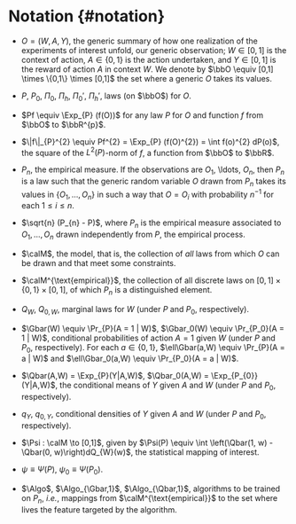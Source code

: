 
# Notation {#notation}

- $O = (W,A,Y)$, the generic summary of how one realization of the experiments
of interest unfold,  our generic observation; $W \in [0,1]$  is the context of
action, $A  \in \{0,1\}$  is the  action undertaken, and  $Y\in [0,1]$  is the
reward of action  $A$ in context $W$.  We denote by $\bbO  \equiv [0,1] \times
\{0,1\} \times [0,1]$ the set where a generic $O$ takes its values.

- $P$, $P_{0}$, $\Pi_{0}$, $\Pi_{h}$, $\Pi_{0}'$, $\Pi_{h}'$, laws (on $\bbO$)
  for $O$.

- $Pf \equiv  \Exp_{P} (f(O))$ for any  law $P$ for $O$ and  function $f$ from
$\bbO$ to $\bbR^{p}$.

- $\|f\|_{P}^{2} \equiv  Pf^{2} = \Exp_{P} (f(O)^{2}) =  \int f(o)^{2} dP(o)$,
the square of the $L^{2}(P)$-norm of $f$, a function from $\bbO$ to $\bbR$.

- $P_{n}$, the empirical measure. If the observations are $O_{1}$, \ldots,
$O_{n}$, then $P_{n}$ is a law such that the generic random variable $O$ drawn
from $P_{n}$ takes its values in $\{O_{1}, \ldots, O_{n}\}$ in such a way that
$O = O_{i}$ with probability $n^{-1}$ for each $1 \leq i \leq n$.

- $\sqrt{n} (P_{n} - P)$, where $P_{n}$ is the empirical measure associated to
$O_{1}, \ldots, O_{n}$ drawn independently from $P$, the empirical process.

- $\calM$, the model, that is, the collection of *all* laws from which $O$
can be drawn and that meet some constraints.

- $\calM^{\text{empirical}}$,  the collection of  all discrete laws  on $[0,1]
  \times \{0,1\} \times [0,1]$, of which $P_{n}$ is a distinguished element.

- $Q_{W}$, $Q_{0,W}$, marginal laws for $W$ (under $P$ and $P_{0}$,
respectively).
  
- $\Gbar(W) \equiv \Pr_{P}(A  = 1 | W)$, $\Gbar_0(W) \equiv  \Pr_{P_0}(A = 1 |
W)$, conditional  probabilities of  action $A  = 1$ given  $W$ (under  $P$ and
$P_{0}$,  respectively).  For  each  $a \in  \{0,1\}$, $\ell\Gbar(a,W)  \equiv
\Pr_{P}(A = a | W)$ and $\ell\Gbar_0(a,W) \equiv \Pr_{P_0}(A = a | W)$.

- $\Qbar(A,W)  = \Exp_{P}(Y|A,W)$, $\Qbar_0(A,W) =  \Exp_{P_{0}}(Y|A,W)$, the
conditional  means  of  $Y$  given  $A$   and  $W$  (under  $P$  and  $P_{0}$,
respectively).

- $q_{Y}$, $q_{0,Y}$, conditional densities of $Y$ given $A$ and $W$ (under
$P$ and $P_{0}$, respectively).

- $\Psi : \calM \to [0,1]$, given  by $\Psi(P) \equiv \int \left(\Qbar(1, w) -
\Qbar(0, w)\right)dQ_{W}(w)$, the statistical mapping of interest.
  
- $\psi \equiv \Psi(P)$, $\psi_{0} \equiv \Psi(P_{0})$.

- $\Algo$,  $\Algo_{\Gbar,1}$, $\Algo_{\Qbar,1}$, algorithms to  be trained on
  $P_{n}$, *i.e.*,  mappings from $\calM^{\text{empirical}}$ to  the set where
  lives   the feature targeted by the algorithm.


